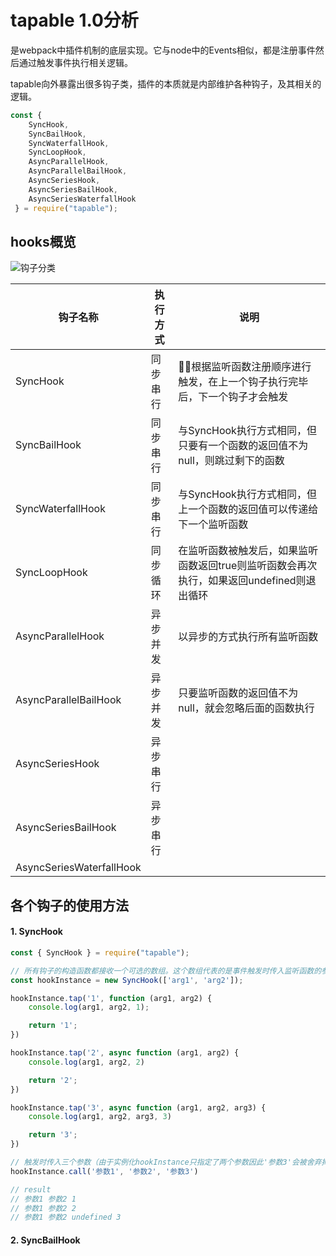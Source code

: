# tapable 1.0分析

是webpack中插件机制的底层实现。它与node中的Events相似，都是注册事件然后通过触发事件执行相关逻辑。

tapable向外暴露出很多钩子类，插件的本质就是内部维护各种钩子，及其相关的逻辑。

```javascript
const {
	SyncHook,
	SyncBailHook,
	SyncWaterfallHook,
	SyncLoopHook,
	AsyncParallelHook,
	AsyncParallelBailHook,
	AsyncSeriesHook,
	AsyncSeriesBailHook,
	AsyncSeriesWaterfallHook
 } = require("tapable");
```

## hooks概览

![钩子分类](https://user-gold-cdn.xitu.io/2018/7/20/164b61e3170db1d6?imageView2/0/w/1280/h/960/format/webp/ignore-error/1)

|钩子名称|执行方式|说明|
|---|---|---|
|SyncHook|同步串行|根据监听函数注册顺序进行触发，在上一个钩子执行完毕后，下一个钩子才会触发|
|SyncBailHook|同步串行|与SyncHook执行方式相同，但只要有一个函数的返回值不为null，则跳过剩下的函数|
|SyncWaterfallHook|同步串行|与SyncHook执行方式相同，但上一个函数的返回值可以传递给下一个监听函数|
|SyncLoopHook|同步循环|在监听函数被触发后，如果监听函数返回true则监听函数会再次执行，如果返回undefined则退出循环|
|AsyncParallelHook|异步并发|以异步的方式执行所有监听函数|
|AsyncParallelBailHook|异步并发|只要监听函数的返回值不为null，就会忽略后面的函数执行|
|AsyncSeriesHook|异步串行||
|AsyncSeriesBailHook|异步串行||
|AsyncSeriesWaterfallHook|||

## 各个钩子的使用方法

#### 1. SyncHook

```javascript
const { SyncHook } = require("tapable");

// 所有钩子的构造函数都接收一个可选的数组。这个数组代表的是事件触发时传入监听函数的参数列表
const hookInstance = new SyncHook(['arg1', 'arg2']);

hookInstance.tap('1', function (arg1, arg2) {
	console.log(arg1, arg2, 1);

	return '1';
})

hookInstance.tap('2', async function (arg1, arg2) {
	console.log(arg1, arg2, 2)

	return '2';
})

hookInstance.tap('3', async function (arg1, arg2, arg3) {
	console.log(arg1, arg2, arg3, 3)

	return '3';
})

// 触发时传入三个参数（由于实例化hookInstance只指定了两个参数因此'参数3'会被舍弃掉）
hookInstance.call('参数1', '参数2', '参数3')

// result
// 参数1 参数2 1
// 参数1 参数2 2
// 参数1 参数2 undefined 3
```

#### 2. SyncBailHook